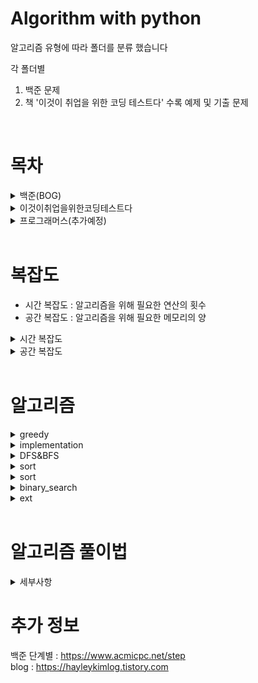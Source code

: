 # Algorithm with python

알고리즘 유형에 따라 폴더를 분류 했습니다

각 폴더별
1. 백준 문제
2. 책 '이것이 취업을 위한 코딩 테스트다' 수록 예제 및 기출 문제
<br>

# 목차
<details>
<summary>백준(BOG)</summary>
<div markdown="1">

  - 11-완전탐색(brute_force)
  - 12-정렬(sort)
  - 15-동적계획법1(dynamic_programing)
  - 16-그리디알고리즘(greedy)
  - 17-정수론&조합론
  - 21-이분탐색(binary_search)
  - 24-DFS&BFS
  - 33-동적계획법3
  - extra

  </div>
</details>

<details>
<summary>이것이취업을위한코딩테스트다</summary> <br>
<div>
  
<details>
<summary>part2-예제</summary>
<div markdown="1">

<details>
<summary>greedy</summary>
<div markdown="1">

현재 상황에서 지금 당장 좋은 것만 고르는 방법
  
그리디 알고리즘은 기준에 따라 좋은 것을 선택하는 알고리즘이므로, 
문제에서 '가장 큰 순서대로' 또는 '가장 작은 순서대로'와 같은 기준을 알게 모르게 제시한다.
>  위 예시같은 큰/작은 순서대로라는 기준은 정렬 알고리즘을 사용하면 만족시킬 수 있어, 정렬 알고리즘 문제와 자주 짝을 이루어 출제됨
  
</div>
</details>  
  
- 1-greedy
- 2-implementation
- 3-DFS&BFS
- 4-sort
- 5-binary_search
- 6-dynamic_programing
- 7-shortest_route
- 8-graph

</div>
</details>

<details>
<summary>part3-기출</summary>
<div markdown="1">

- 1-greedy
- 2-implementation
- 3-DFS&BFS
- 4-sort
- 5-binary_search
- 6-dynamic_programing
- 7-shortest_route
- 8-graph
- 9-2020_상반기_삼성전자

</div>
</details>
    
</div>
</details>

<details>
<summary>프로그래머스(추가예정)</summary>
<div markdown="1">

</div>
</details>
<br>

# 복잡도
- 시간 복잡도 : 알고리즘을 위해 필요한 연산의 횟수
- 공간 복잡도 : 알고리즘을 위해 필요한 메모리의 양

<details>
<summary>시간 복잡도</summary>
<div markdown="1">

제한시간이 1초일 때
|N 의 범위|권장 시간 복잡도|
|---|---|
|500|O(N³)|
|2,000|O(N²)|
|100,000|O(NlogN)|
|10,000,000|O(N)|
  
</div>
</details>

<details>
<summary>공간 복잡도</summary>
<div markdown="1">

일반적으로 코딩 테스트에서 제시되는 메모리 사용량을 128~512MB
- 데이터 개수가 1,000만 단위가 넘어가지 않도록 알고리즘을 설계해야한다.
> 만약 그 이상이라면, 알고리즘 설계가 잘못되었을 확률이 높다.

int 자료형 데이터의 개수에 따른 메모리 사용량
|데이터 개수|메모리 사용량|
|---|---|
|1,000|약 4KB|
|1,000,000|약 4MB|
|10,000,000|약 40MB|

Pypy3는 Pyhon3의 문법을 그대로 지원하면서, 대부분 실행속도가 더 빠르다.
즉, 같은 코드라도 Pypy3로 제출했을 때 실행속도를 더 줄일 수 있다.

만약, 반복문이 많이 필요한 알고리즘이고, 코딩테스트에서 환경에서 Pypy3를 지원한다면 이를 활용하자. 
> 삼성전자 공채의 경우 응시자가 python3로 제출한 경우 pypy3로 채점한다.
  
</div>
</details>
<br>

# 알고리즘 
<details>
<summary>greedy</summary>
<div markdown="1">

그리디 알고리즘은 '현재 상황에서 지금 당장 좋은 것만 고르는 방법'을 의미한다.

기준에 따라 좋은 것을 선택하는 알고리즘이므로, 문제에서 기준에 대한 힌트를 제시한다.
> '가장 큰 순서대로' or '가장 작은 순서대로'와 같은 크기와 순서에 대한 기준이 자주 제시되는데,
> '정렬 알고리즘'을 사용하면 해당 기준을 만족 시킬 수 있어
> '정렬 알고리즘'과 자주 짝을 이루어 출제 된다.
  
</div>
</details>
 
<details>
<summary>implementation</summary>
<div markdown="1">

- bruteforce(완전 탐색) : 모든 경우의 수를 주저 없이 다 계산하는 해결 방법
- simulation(시뮬레이션) : 문제에서 제시한 알고리즘을 한 단계씩 차례대로 직접 수행
  
</div>
</details>  
  
<details>
<summary>DFS&BFS</summary>
<div markdown="1">

- depth_first_search(깊이 우선 탐색)
    - 깊이 우선 탐색 알고리즘이며 그래프를 탐색하는 알고리즘이다. 최대한 멀리 있는 노드를 우선으로 탐색하는 방식으로 동작하며 스택 자료구조를 이용한다.
    - 시간 복잡도 : O(N)
- breadth_first_search(너비 우선 탐색)
    - 가까운 노드부터 탐색하는 알고리즘이다. 선입선출 방식의 큐를 이용한다.
    - 시간 복잡도 : O(N), 일반적인 경우 실제 수행 시간은 DFS 보다 좋은 편이다.

> 인접 행렬 vs 2차원 인접 리스트   
> 인점 행렬 : 2차원 배열로 그래프의 연결 관계를 표현하는 방식
> ```
> # 인접 행렬 예시
> graph = [[] for _ in range(3)]
> 
> # 노드 0에 연결된 노드 정보 : (노드, 거리)
> graph[0].append((1, 7))
> graph[0].append((2, 5))
> 
> # 노드 1에 연결된 노드 정보 : (노드, 거리)
> graph[1].append((0, 7))
> ```
>
> 인접 리스트 : 리스트로 그래프의 연결 관계를 표현하는 방식
> ```
> # 인접 리스트 예시
> 
> INF = 987654321  # 10e9, 연결되어있지 않음을 무한 비용으로 표현
> 
> graph = [
>       [0, 7, 5],
>       [7, 0, INF],
>       [5, INF, 0]
>   ]
> ```
> 
> 인접 행렬 방식은 모든 관계를 저장하므로, 노드 개수가 많을수록 메모리가 불필요하게 낭비된다.
>
> 인접 리스트 방식은 특정 두 노드가 연결되어 있는지에 대한 정보를 얻는 속도가 느리다. 
>
> 따라서, 특정한 노드와 연결된 모든 인접 노드를 순회해야 하는 경우, 
> 인접 리스트 방식이 인접 행렬 방식에 비해 메모리 공강의 낭비가 적다.

</div>
</details>  

<details>
<summary>sort</summary>
<div markdown="1">

- selection_sort(선택 정렬)
- insertion_sort(삽입 정렬)
- quick_sort(퀵 정렬)
- count_sort(계수 정렬)

</div>
</details>  

<details>
<summary>sort</summary>
<div markdown="1">

- selection_sort(선택 정렬) 
    - 시간 복잡도 : O(N²)
    - 공간 복잡도 : O(N)
    - 매번 가장 작은 것을 선택
- insertion_sort(삽입 정렬)
    - O(N²), 최선의 경우 O(N)까지 가능 > 정렬이 거의 되어 있는 경우
    - 공간 복잡도 : O(N)
    - 정렬되어 있는 데이터 리스트에서 적절한 위치를 찾은 뒤에 그 위치에 삽입
    - 필요할 때만 위치를 바꾸므로 데이터가 거의 정렬되어 있을 때 다른 알고리즘 보다 훨씬 빠르고, 효율적
- quick_sort(퀵 정렬) : 
    - 시간 복잡도 : 최악의 경우 O(N²), 평균 O(NlogN)
    - 공간 복잡도 : O(N)
    - 기준 데이터를 설정하고 그 기준보다 큰 데이터와 작은 데이터의 위치를 바꾼다.
    - 데이터가 무작위로 입력되는 경우 빠르게 동작할 확률이 높지만, 이미 데이터가 정렬되어 있는 경우 매우 느리게 동작한다.
- count_sort(계수 정렬) : 
    - 시간 복잡도 : O(N + K), (K : 데이터 중 최대값의 크기)    
    - 공간 복잡도 : O(N + K)
    - 데이터의 크기 범위가 제한되어 정수 형태로 표현할 수 잇을 때
    - 모든 범위를 담을 수 있는 크기의 리스트를 선언 후 각 크기에 따른 갯수를 저장
    - 동일한 값을 가지는 데이터가 여러 개 등장할 때 적합하다.
- radix_sort(기수정렬)
- heap_sort(힙 정렬)
- 병합 정렬 : 최악의 경우 O(NlogN)

</div>
</details>  

<details>
<summary>binary_search</summary>
<div markdown="1">

이전 탐색

</div>
</details>  

<details>
<summary>ext</summary>
<div markdown="1">

- dynamic_programing
- shortest_route
  - dijkstra(다익스트라)
  - floyd_warshall(프로이드 워셜)
- graph
  - dishoint_sets(서로소 집합)
  - kruskal(크루스칼)
  - topology_sort(위상 정렬)
  
</div>
</details>  
<br>

# 알고리즘 풀이법
<details>
<summary>세부사항</summary>
<div markdown="1">

1. 문제에 대한 이해를 적는다.
2. 입력 값을 확인한다.
   - 입력 값의 범위를 통해 짜야할 알고리즘의 최대 시간 복잡도를 체크한다. > 필요한 알고리즘에 대한 힌트를 얻을 수 있다.
   - 문제에는 나타나 있지 않는 입력 값에 대한 설명을 체크한다. ex) 입력 숫자 0 은 빈칸을 의미한다. 'end' 가 입력되면 프로그램을 종료한다.
   - 극단적인 입력값 테스트 케이스를 고려한다.
3. 출력 값을 확인한다.
   - 문제에는 나타나 있지 않은 출력 값에 대한 예외처리를 체크한다. ex) 불가능한 경우 -1 을 출력한다.
4. 필요한 변수 생성 및 입력 값 초기화
  
</div>
</details> 

# 추가 정보
백준 단계별 :  https://www.acmicpc.net/step   
blog : https://hayleykimlog.tistory.com
